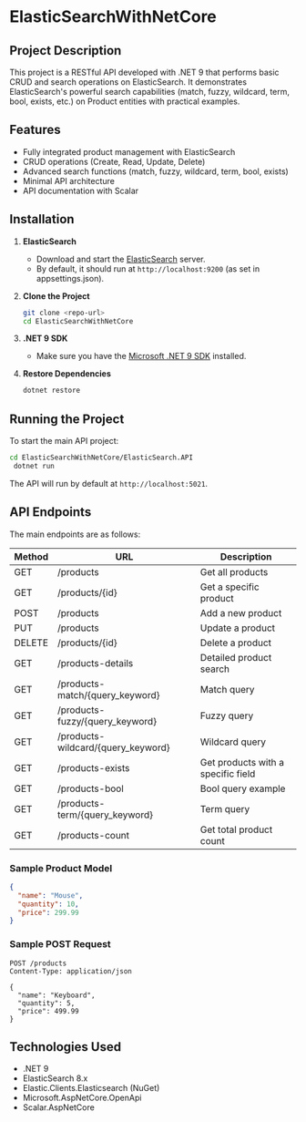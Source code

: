 # ElasticSearchWithNetCore

## Project Description
This project is a RESTful API developed with .NET 9 that performs basic CRUD and search operations on ElasticSearch. It demonstrates ElasticSearch's powerful search capabilities (match, fuzzy, wildcard, term, bool, exists, etc.) on Product entities with practical examples.

## Features
- Fully integrated product management with ElasticSearch
- CRUD operations (Create, Read, Update, Delete)
- Advanced search functions (match, fuzzy, wildcard, term, bool, exists)
- Minimal API architecture
- API documentation with Scalar

## Installation
1. **ElasticSearch**
   - Download and start the [ElasticSearch](https://www.elastic.co/downloads/elasticsearch) server.
   - By default, it should run at `http://localhost:9200` (as set in appsettings.json).

2. **Clone the Project**
   ```bash
   git clone <repo-url>
   cd ElasticSearchWithNetCore
   ```

3. **.NET 9 SDK**
   - Make sure you have the [Microsoft .NET 9 SDK](https://dotnet.microsoft.com/en-us/download/dotnet/9.0) installed.

4. **Restore Dependencies**
   ```bash
   dotnet restore
   ```

## Running the Project
To start the main API project:
```bash
cd ElasticSearchWithNetCore/ElasticSearch.API
 dotnet run
```
The API will run by default at `http://localhost:5021`.

## API Endpoints
The main endpoints are as follows:

| Method | URL | Description |
|--------|-----|-------------|
| GET    | /products | Get all products |
| GET    | /products/{id} | Get a specific product |
| POST   | /products | Add a new product |
| PUT    | /products | Update a product |
| DELETE | /products/{id} | Delete a product |
| GET    | /products-details | Detailed product search |
| GET    | /products-match/{query_keyword} | Match query |
| GET    | /products-fuzzy/{query_keyword} | Fuzzy query |
| GET    | /products-wildcard/{query_keyword} | Wildcard query |
| GET    | /products-exists | Get products with a specific field |
| GET    | /products-bool | Bool query example |
| GET    | /products-term/{query_keyword} | Term query |
| GET    | /products-count | Get total product count |

### Sample Product Model
```json
{
  "name": "Mouse",
  "quantity": 10,
  "price": 299.99
}
```

### Sample POST Request
```http
POST /products
Content-Type: application/json

{
  "name": "Keyboard",
  "quantity": 5,
  "price": 499.99
}
```

## Technologies Used
- .NET 9
- ElasticSearch 8.x
- Elastic.Clients.Elasticsearch (NuGet)
- Microsoft.AspNetCore.OpenApi
- Scalar.AspNetCore
